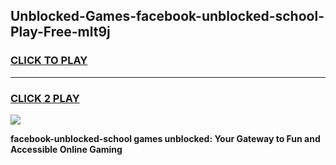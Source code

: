 
## Unblocked-Games-facebook-unblocked-school-Play-Free-mlt9j
<h3>
<a href="https://premium76.site?title=facebook-unblocked-school&ref=12A">CLICK TO PLAY</a></h3>
<hr>

<h3>
<a href="https://premium76.site?title=facebook-unblocked-school&ref=12A">CLICK 2 PLAY</a>
  
</h3>

<a href="https://premium76.site?title=facebook-unblocked-school&ref=12A"><img src="https://clearcache.store/games.png"></a>


**facebook-unblocked-school games unblocked: Your Gateway to Fun and Accessible Online Gaming**
